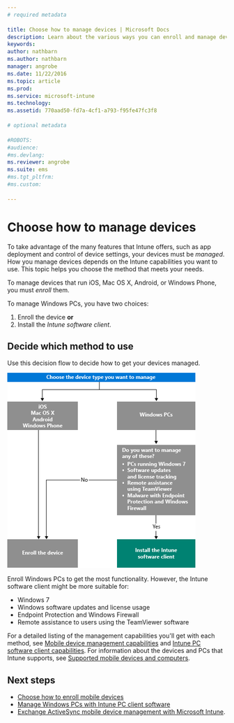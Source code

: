 ```yaml
---
# required metadata

title: Choose how to manage devices | Microsoft Docs
description: Learn about the various ways you can enroll and manage devices.
keywords:
author: nathbarn
ms.author: nathbarn
manager: angrobe
ms.date: 11/22/2016
ms.topic: article
ms.prod:
ms.service: microsoft-intune
ms.technology:
ms.assetid: 770aad50-fd7a-4cf1-a793-f95fe47fc3f8

# optional metadata

#ROBOTS:
#audience:
#ms.devlang:
ms.reviewer: angrobe
ms.suite: ems
#ms.tgt_pltfrm:
#ms.custom:

---
```


# Choose how to manage devices

To take advantage of the many features that Intune offers, such as app deployment and control of device settings, your devices must be *managed*. How you manage devices depends on the Intune capabilities you want to use. This topic helps you choose the method that meets your needs.

To manage devices that run iOS, Mac OS X, Android, or Windows Phone, you must *enroll* them.

To manage Windows PCs, you have two choices:

1. Enroll the device **or**
2. Install the *Intune software client*.

## Decide which method to use
Use this decision flow to decide how to get your devices managed.

![Decision flow for how to get your devices managed.](./media/choose-manage-method.png)

Enroll Windows PCs to get the most functionality. However, the Intune software client might be more suitable for:

- Windows 7
- Windows software updates and license usage
- Endpoint Protection and Windows Firewall
- Remote assistance to users using the TeamViewer software

For a detailed listing of the management capabilities you'll get with each method, see [Mobile device management capabilities](mobile-device-management-capabilities-in-microsoft-intune.md) and [Intune PC software client capabilities](windows-pc-management-capabilities-in-microsoft-intune.md).
For information about the devices and PCs that Intune supports, see [Supported mobile devices and computers](/intune/get-started/supported-mobile-devices-and-computers).

## Next steps

- [Choose how to enroll mobile devices](/intune/get-started/choose-how-to-enroll-devices1)
- [Manage Windows PCs with Intune PC client software](/intune/deploy-use/manage-windows-pcs-with-microsoft-intune)
- [Exchange ActiveSync mobile device management with Microsoft Intune](/intune/deploy-use/mobile-device-management-with-exchange-activesync-and-microsoft-intune).
